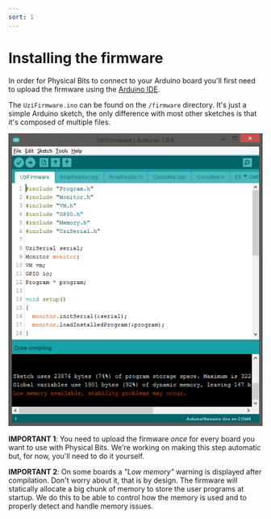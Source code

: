 ```yaml
---
sort: 1
---
```


# Installing the firmware

In order for Physical Bits to connect to your Arduino board you'll first need to upload the firmware using the [Arduino IDE](https://www.arduino.cc/en/Main/Software).

The `UziFirmware.ino` can be found on the `/firmware` directory. It's just a simple Arduino sketch, the only difference with most other sketches is that it's composed of multiple files.

![firmware](../img/firmware.png)

__IMPORTANT 1__: You need to upload the firmware *once* for every board you want to use with Physical Bits. We're working on making this step automatic but, for now, you'll need to do it yourself.

__IMPORTANT 2__: On some boards a *"Low memory"* warning is displayed after compilation. Don't worry about it, that is by design. The firmware will statically allocate a big chunk of memory to store the user programs at startup. We do this to be able to control how the memory is used and to properly detect and handle memory issues.
